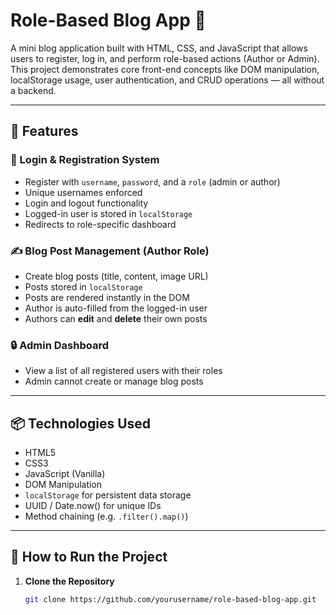 # Role-Based Blog App 📝

A mini blog application built with HTML, CSS, and JavaScript that allows users to register, log in, and perform role-based actions (Author or Admin). This project demonstrates core front-end concepts like DOM manipulation, localStorage usage, user authentication, and CRUD operations — all without a backend.

---

## 🔑 Features

### 👥 Login & Registration System
- Register with `username`, `password`, and a `role` (admin or author)
- Unique usernames enforced
- Login and logout functionality
- Logged-in user is stored in `localStorage`
- Redirects to role-specific dashboard

### ✍️ Blog Post Management (Author Role)
- Create blog posts (title, content, image URL)
- Posts stored in `localStorage`
- Posts are rendered instantly in the DOM
- Author is auto-filled from the logged-in user
- Authors can **edit** and **delete** their own posts

### 🔒 Admin Dashboard
- View a list of all registered users with their roles
- Admin cannot create or manage blog posts

---

## 📦 Technologies Used
- HTML5
- CSS3
- JavaScript (Vanilla)
- DOM Manipulation
- `localStorage` for persistent data storage
- UUID / Date.now() for unique IDs
- Method chaining (e.g. `.filter().map()`)

---

## 🚀 How to Run the Project

1. **Clone the Repository**
   ```bash
   git clone https://github.com/yourusername/role-based-blog-app.git
